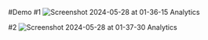 #Demo
#1
![Screenshot 2024-05-28 at 01-36-15 Analytics](https://github.com/Ebrahim-a/Imagi-Gen/assets/157329832/27eebfdf-5b35-4c7b-8e66-d5bb57af5ac0)

#2
![Screenshot 2024-05-28 at 01-37-30 Analytics](https://github.com/Ebrahim-a/Imagi-Gen/assets/157329832/ab3052d2-f563-49dc-9134-4518acf49f3f)
